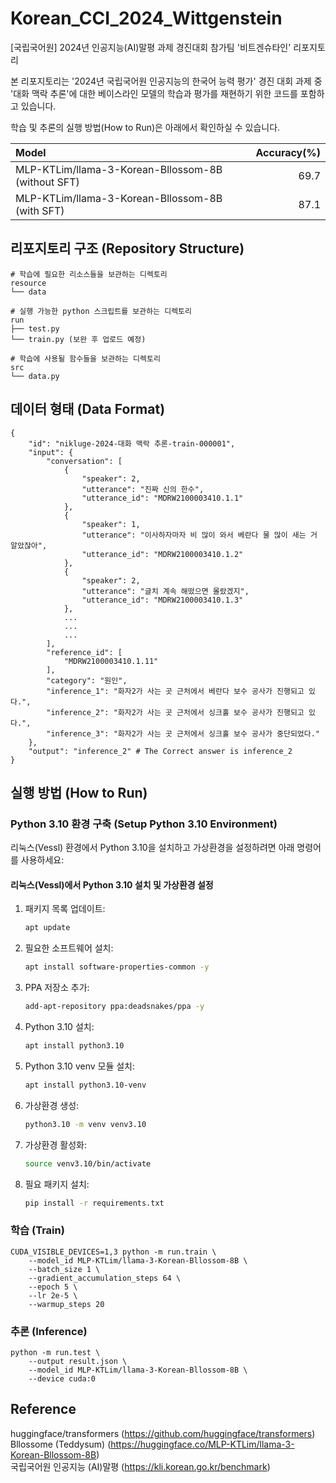 # Korean_CCI_2024_Wittgenstein
[국립국어원] 2024년 인공지능(AI)말평 과제 경진대회 참가팀 '비트겐슈타인' 리포지토리

본 리포지토리는 '2024년 국립국어원 인공지능의 한국어 능력 평가' 경진 대회 과제 중 '대화 맥락 추론'에 대한 베이스라인 모델의 학습과 평가를 재현하기 위한 코드를 포함하고 있습니다.  

학습 및 추론의 실행 방법(How to Run)은 아래에서 확인하실 수 있습니다.  

|Model|Accuracy(%)|
|:---|---:|
|MLP-KTLim/llama-3-Korean-Bllossom-8B (without SFT)|69.7|
|MLP-KTLim/llama-3-Korean-Bllossom-8B (with SFT)|87.1|

## 리포지토리 구조 (Repository Structure)
```
# 학습에 필요한 리소스들을 보관하는 디렉토리
resource
└── data

# 실행 가능한 python 스크립트를 보관하는 디렉토리
run
├── test.py
└── train.py (보완 후 업로드 예정)

# 학습에 사용될 함수들을 보관하는 디렉토리
src
└── data.py
```

## 데이터 형태 (Data Format)
```
{
    "id": "nikluge-2024-대화 맥락 추론-train-000001",
    "input": {
        "conversation": [
            {
                "speaker": 2,
                "utterance": "진짜 신의 한수",
                "utterance_id": "MDRW2100003410.1.1"
            },
            {
                "speaker": 1,
                "utterance": "이사하자마자 비 많이 와서 베란다 물 많이 새는 거 알았잖아",
                "utterance_id": "MDRW2100003410.1.2"
            },
            {
                "speaker": 2,
                "utterance": "글치 계속 해떴으면 몰랐겠지",
                "utterance_id": "MDRW2100003410.1.3"
            },
            ...
            ...
            ...
        ],
        "reference_id": [
            "MDRW2100003410.1.11"
        ],
        "category": "원인",
        "inference_1": "화자2가 사는 곳 근처에서 베란다 보수 공사가 진행되고 있다.",
        "inference_2": "화자2가 사는 곳 근처에서 싱크홀 보수 공사가 진행되고 있다.",
        "inference_3": "화자2가 사는 곳 근처에서 싱크홀 보수 공사가 중단되었다."
    },
    "output": "inference_2" # The Correct answer is inference_2
}
```

## 실행 방법 (How to Run)

### Python 3.10 환경 구축 (Setup Python 3.10 Environment)
리눅스(Vessl) 환경에서 Python 3.10을 설치하고 가상환경을 설정하려면 아래 명령어를 사용하세요:

#### 리눅스(Vessl)에서 Python 3.10 설치 및 가상환경 설정
1. 패키지 목록 업데이트:
    ```bash
    apt update
    ```

2. 필요한 소프트웨어 설치:
    ```bash
    apt install software-properties-common -y
    ```

3. PPA 저장소 추가:
    ```bash
    add-apt-repository ppa:deadsnakes/ppa -y
    ```

4. Python 3.10 설치:
    ```bash
    apt install python3.10
    ```

5. Python 3.10 venv 모듈 설치:
    ```bash
    apt install python3.10-venv
    ```

6. 가상환경 생성:
    ```bash
    python3.10 -m venv venv3.10
    ```

7. 가상환경 활성화:
    ```bash
    source venv3.10/bin/activate
    ```

8. 필요 패키지 설치:
    ```bash
    pip install -r requirements.txt
    ```

### 학습 (Train)
```
CUDA_VISIBLE_DEVICES=1,3 python -m run.train \
    --model_id MLP-KTLim/llama-3-Korean-Bllossom-8B \
    --batch_size 1 \
    --gradient_accumulation_steps 64 \
    --epoch 5 \
    --lr 2e-5 \
    --warmup_steps 20
```

### 추론 (Inference)
```
python -m run.test \
    --output result.json \
    --model_id MLP-KTLim/llama-3-Korean-Bllossom-8B \
    --device cuda:0
```

## Reference
huggingface/transformers (https://github.com/huggingface/transformers)  
Bllossome (Teddysum) (https://huggingface.co/MLP-KTLim/llama-3-Korean-Bllossom-8B)  
국립국어원 인공지능 (AI)말평 (https://kli.korean.go.kr/benchmark)  

